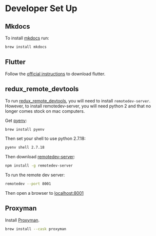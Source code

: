 # Developer Set Up

## Mkdocs

To install [mkdocs](https://www.mkdocs.org/) run:

```sh
brew install mkdocs
```

## Flutter

Follow the [official instructions](https://docs.flutter.dev/get-started/install/macos) to download flutter.

## redux_remote_devtools

To run [redux_remote_devtools](https://pub.dev/packages/redux_remote_devtools), you will need to install `remotedev-server`. However, to install remotedev-server, you will need python 2 and that no longer comes stock on mac computers.

Get [pyenv](https://github.com/pyenv/pyenv):

```sh
brew install pyenv
```

Then set your shell to use python 2.7.18:

```sh
pyenv shell 2.7.18
```

Then download [remotedev-server](https://www.npmjs.com/package/remotedev-server):

```sh
npm install -g remotedev-server
```

To run the remote dev server:

```sh
remotedev --port 8001
```

Then open a browser to <a href="http://localhost:8001" target="_blank">localhost:8001</a>

## Proxyman

Install [Proxyman](https://proxyman.io/).

```sh
brew install --cask proxyman
```
